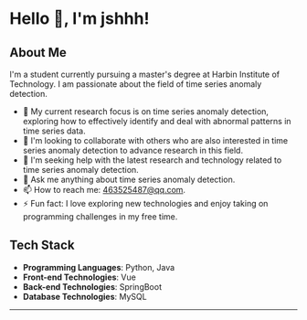 # Hello 👋, I'm jshhh!

## About Me
I'm a student currently pursuing a master's degree at Harbin Institute of Technology. I am passionate about the field of time series anomaly detection.

- 🔭 My current research focus is on time series anomaly detection, exploring how to effectively identify and deal with abnormal patterns in time series data.
- 👯 I'm looking to collaborate with others who are also interested in time series anomaly detection to advance research in this field.
- 🤔 I'm seeking help with the latest research and technology related to time series anomaly detection.
- 💬 Ask me anything about time series anomaly detection.
- 📫 How to reach me: 463525487@qq.com.
- ⚡ Fun fact: I love exploring new technologies and enjoy taking on programming challenges in my free time.

## Tech Stack
- **Programming Languages**: Python, Java
- **Front-end Technologies**: Vue
- **Back-end Technologies**: SpringBoot
- **Database Technologies**: MySQL

---


